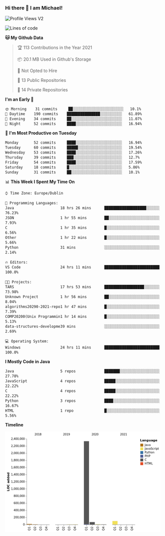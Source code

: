 ### Hi there 👋 I am Michael!

![Profile Views V2](https://komarev.com/ghpvc/?username=AppDevMichael)

<!--START_SECTION:waka-->
![Lines of code](https://img.shields.io/badge/From%20Hello%20World%20I%27ve%20Written-2.5%20million%20lines%20of%20code-blue)

**🐱 My Github Data** 

> 🏆 113 Contributions in the Year 2021
 > 
> 📦 20.1 MB Used in Github's Storage 
 > 
> 🚫 Not Opted to Hire
 > 
> 📜 13 Public Repositories 
 > 
> 🔑 14 Private Repositories  
 > 
**I'm an Early 🐤** 

```text
🌞 Morning    31 commits     ██░░░░░░░░░░░░░░░░░░░░░░░   10.1% 
🌆 Daytime    190 commits    ███████████████░░░░░░░░░░   61.89% 
🌃 Evening    34 commits     ██░░░░░░░░░░░░░░░░░░░░░░░   11.07% 
🌙 Night      52 commits     ████░░░░░░░░░░░░░░░░░░░░░   16.94%

```
📅 **I'm Most Productive on Tuesday** 

```text
Monday       52 commits     ████░░░░░░░░░░░░░░░░░░░░░   16.94% 
Tuesday      60 commits     █████░░░░░░░░░░░░░░░░░░░░   19.54% 
Wednesday    53 commits     ████░░░░░░░░░░░░░░░░░░░░░   17.26% 
Thursday     39 commits     ███░░░░░░░░░░░░░░░░░░░░░░   12.7% 
Friday       54 commits     ████░░░░░░░░░░░░░░░░░░░░░   17.59% 
Saturday     18 commits     █░░░░░░░░░░░░░░░░░░░░░░░░   5.86% 
Sunday       31 commits     ██░░░░░░░░░░░░░░░░░░░░░░░   10.1%

```


📊 **This Week I Spent My Time On** 

```text
⌚︎ Time Zone: Europe/Dublin

💬 Programming Languages: 
Java                     18 hrs 26 mins      ███████████████████░░░░░░   76.23% 
JSON                     1 hr 55 mins        ██░░░░░░░░░░░░░░░░░░░░░░░   7.93% 
C                        1 hr 35 mins        █░░░░░░░░░░░░░░░░░░░░░░░░   6.56% 
Other                    1 hr 22 mins        █░░░░░░░░░░░░░░░░░░░░░░░░   5.66% 
Python                   31 mins             ░░░░░░░░░░░░░░░░░░░░░░░░░   2.14%

🔥 Editors: 
VS Code                  24 hrs 11 mins      █████████████████████████   100.0%

🐱‍💻 Projects: 
TARS                     17 hrs 53 mins      ██████████████████░░░░░░░   73.98% 
Unknown Project          1 hr 56 mins        ██░░░░░░░░░░░░░░░░░░░░░░░   8.04% 
algorithms20290-2021-repo1 hr 47 mins        █░░░░░░░░░░░░░░░░░░░░░░░░   7.39% 
COMP20200(Unix Programmin1 hr 14 mins        █░░░░░░░░░░░░░░░░░░░░░░░░   5.13% 
data-structures-developme39 mins             ░░░░░░░░░░░░░░░░░░░░░░░░░   2.69%

💻 Operating System: 
Windows                  24 hrs 11 mins      █████████████████████████   100.0%

```

**I Mostly Code in Java** 

```text
Java                     5 repos             ███████░░░░░░░░░░░░░░░░░░   27.78% 
JavaScript               4 repos             █████░░░░░░░░░░░░░░░░░░░░   22.22% 
C                        4 repos             █████░░░░░░░░░░░░░░░░░░░░   22.22% 
Python                   3 repos             ████░░░░░░░░░░░░░░░░░░░░░   16.67% 
HTML                     1 repo              █░░░░░░░░░░░░░░░░░░░░░░░░   5.56%

```


**Timeline**

![Chart not found](https://raw.githubusercontent.com/AppDevMichael/AppDevMichael/master/charts/bar_graph.png) 


<!--END_SECTION:waka-->


